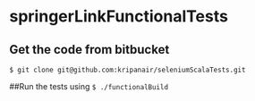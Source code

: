 # springerLinkFunctionalTests
## Get the code from bitbucket
`$ git clone git@github.com:kripanair/seleniumScalaTests.git`

##Run the tests using
`$ ./functionalBuild`